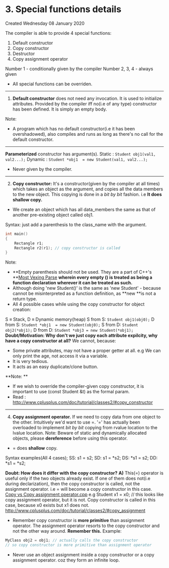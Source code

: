 # 3. Special functions details
Created Wednesday 08 January 2020

The compiler is able to provide 4 special functions:

1. Default constructor
2. Copy constructor
3. Destructor
4. Copy assignment operator

Number 1 - conditionally given by the compiler
Number 2, 3, 4 - always given

* All special functions can be overriden.

*****
1. **Default constructor** does not need any invocation. It is used to initialize attributes. Provided by the compiler iff no(i.e of any type) constructor has been defined. It is simply an empty body.

Note:
* A program which has no default constructor(i.e it has been overshadowed), also compiles and runs as long as there's no call for the default constructor.

*****
**Parameterized** constructor has argument(s).
Static :	`Student obj1(val1, val2...);`
Dynamic :	`Student *obj1  = new Student(val1, val2...);`

* Never given by the compiler.

*****
2. **Copy constructor:**
It's a constructor(given by the compiler at all times) which takes an object as the argument, and copies all the data members to the new object. This copying is done in a *bit by bit* fashion. i.e **It does shallow copy.**

* We create an object which has all data_members the same as that of another pre-existing object called obj1.

Syntax:  just add a parenthesis to the class_name with the argument.
```c++
int main()
{
	Rectangle r1;
	Rectangle r2(r1); // copy constructor is called
}
```
Note:
* **Empty parenthesis should not be used. They are a part of C++'s **[Most Vexing Parse](https://stackoverflow.com/questions/180172/default-constructor-with-empty-brackets)  **wherein every empty () is treated as being a function declaration wherever it can be treated as such.**
* Although doing 'new Student()' is the same as 'new Student' - because cannot be misinterpreted as a function definition, as **new **is not a return type.
* All 4 possible cases while using the copy constructor for object creation:

S ≡ Stack, D ≡ Dynamic memory(heap)
S from S:	    `Student obj1(obj0);`
D from S:	`Student *obj1  = new Student(obj0);`
S from D:	`Student obj2(*obj1);`
D from D:	`Student *obj3 = new Student(*obj1);`
**Doubt/Motivation: Why don't we just copy each attribute expilcity, why have a copy constructor at all?**
We cannot, because:

* Some private attributes, may not have a proper getter at all. e.g We can only print the age, not access it via a variable.
* It is very tedious.
* It acts as an easy duplicate/clone button.

**Note: **

* If we wish to override the compiler-given copy constructor, it is important to use (const Student &t) as the formal param.
* Read : <http://www.cplusplus.com/doc/tutorial/classes2/#copy_constructor>

*****
4. **Copy assignment operator.**
If we need to copy data from one object to the other. Intuitively we'd want to use =.
'=' has actually been overloaded to implement *bit by bit* copying from rvalue location to the lvalue location.
Note: Beware of static and dynamically allocated objects, please **dereference** before using this operator.

* = does **shallow** copy.

Syntax examples(All 4 cases);
SS:   s1 = s2;
SD: 	s1 = *s2;
DS: 	*s1 = s2;
DD:	*s1 = *s2;

**Doubt: How does it differ with the copy constructor?**
**A)** This(=) operator is useful only if the two objects already exist. If one of them does not(i.e during declarization), then the copy constructor is called, not the assignment operator. i.e = will become a copy constructor in this case. [Copy vs Copy assignment operator.cpp](./3._Special_functions_details/copy_vs_copy_assignment.cpp)
e.g
Student x1 = x0; // this looks like copy assignment operator, but it is not. Copy constructor is called in this case, because x0 exists but x1 does not.
<http://www.cplusplus.com/doc/tutorial/classes2/#copy_assignment>

* Remember copy constructor is **more primitive** than assignment operator. The assignment operator resorts to the copy constructor and not the other way around. **Remember this.** Example:
```c++
MyClass obj2 = obj1; // actually calls the copy constructor
// so copy constructor is more primitive than assignment operator
```
* Never use an object assignment inside a copy constructor or a copy assignment operator. coz they form an infinite loop.